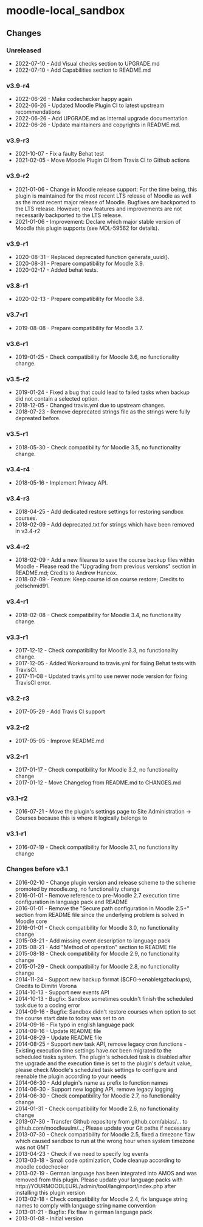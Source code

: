 moodle-local_sandbox
====================

Changes
-------

### Unreleased

* 2022-07-10 - Add Visual checks section to UPGRADE.md
* 2022-07-10 - Add Capabilities section to README.md

### v3.9-r4

* 2022-06-26 - Make codechecker happy again
* 2022-06-26 - Updated Moodle Plugin CI to latest upstream recommendations
* 2022-06-26 - Add UPGRADE.md as internal upgrade documentation
* 2022-06-26 - Update maintainers and copyrights in README.md.

### v3.9-r3

* 2021-10-07 - Fix a faulty Behat test
* 2021-02-05 - Move Moodle Plugin CI from Travis CI to Github actions

### v3.9-r2

* 2021-01-06 - Change in Moodle release support:
               For the time being, this plugin is maintained for the most recent LTS release of Moodle as well as the most recent major release of Moodle.
               Bugfixes are backported to the LTS release. However, new features and improvements are not necessarily backported to the LTS release.
* 2021-01-06 - Improvement: Declare which major stable version of Moodle this plugin supports (see MDL-59562 for details).

### v3.9-r1

* 2020-08-31 - Replaced deprecated function generate_uuid().
* 2020-08-31 - Prepare compatibility for Moodle 3.9.
* 2020-02-17 - Added behat tests.

### v3.8-r1

* 2020-02-13 - Prepare compatibility for Moodle 3.8.

### v3.7-r1

* 2019-08-08 - Prepare compatibility for Moodle 3.7.

### v3.6-r1

* 2019-01-25 - Check compatibility for Moodle 3.6, no functionality change.

### v3.5-r2

* 2019-01-24 - Fixed a bug that could lead to failed tasks when backup did not contain a selected option.
* 2018-12-05 - Changed travis.yml due to upstream changes.
* 2018-07-23 - Remove deprecated strings file as the strings were fully depreated before.

### v3.5-r1

* 2018-05-30 - Check compatibility for Moodle 3.5, no functionality change.

### v3.4-r4

* 2018-05-16 - Implement Privacy API.

### v3.4-r3

* 2018-04-25 - Add dedicated restore settings for restoring sandbox courses.
* 2018-02-09 - Add deprecated.txt for strings which have been removed in v3.4-r2

### v3.4-r2

* 2018-02-09 - Add a new filearea to save the course backup files within Moodle - Please read the "Upgrading from previous versions" section in README.md; Credits to Andrew Hancox.
* 2018-02-09 - Feature: Keep course id on course restore; Credits to joelschmid91.

### v3.4-r1

* 2018-02-08 - Check compatibility for Moodle 3.4, no functionality change.

### v3.3-r1

* 2017-12-12 - Check compatibility for Moodle 3.3, no functionality change.
* 2017-12-05 - Added Workaround to travis.yml for fixing Behat tests with TravisCI.
* 2017-11-08 - Updated travis.yml to use newer node version for fixing TravisCI error.

### v3.2-r3

* 2017-05-29 - Add Travis CI support

### v3.2-r2

* 2017-05-05 - Improve README.md

### v3.2-r1

* 2017-01-17 - Check compatibility for Moodle 3.2, no functionality change
* 2017-01-12 - Move Changelog from README.md to CHANGES.md

### v3.1-r2

* 2016-07-21 - Move the plugin's settings page to Site Administration -> Courses because this is where it logically belongs to

### v3.1-r1

* 2016-07-19 - Check compatibility for Moodle 3.1, no functionality change

### Changes before v3.1

* 2016-02-10 - Change plugin version and release scheme to the scheme promoted by moodle.org, no functionality change
* 2016-01-01 - Remove reference to pre-Moodle 2.7 execution time configuration in language pack and README
* 2016-01-01 - Remove the "Secure path configuration in Moodle 2.5+" section from README file since the underlying problem is solved in Moodle core
* 2016-01-01 - Check compatibility for Moodle 3.0, no functionality change
* 2015-08-21 - Add missing event description to language pack
* 2015-08-21 - Add "Method of operation" section to README file
* 2015-08-18 - Check compatibility for Moodle 2.9, no functionality change
* 2015-01-29 - Check compatibility for Moodle 2.8, no functionality change
* 2014-11-24 - Support new backup format ($CFG->enabletgzbackups), Credits to Dimitri Vorona
* 2014-10-13 - Support new events API
* 2014-10-13 - Bugfix: Sandbox sometimes couldn't finish the scheduled task due to a coding error
* 2014-09-16 - Bugfix: Sandbox didn't restore courses when option to set the course start date to today was set to on
* 2014-09-16 - Fix typo in english language pack
* 2014-09-16 - Update README file
* 2014-08-29 - Update README file
* 2014-08-25 - Support new task API, remove legacy cron functions - Existing execution time settings have _not_ been migrated to the scheduled tasks system. The plugin's scheduled task is disabled after the upgrade and the execution time is set to the plugin's default value, please check Moodle's scheduled task settings to configure and reenable the plugin according to your needs
* 2014-06-30 - Add plugin's name as prefix to function names
* 2014-06-30 - Support new logging API, remove legacy logging
* 2014-06-30 - Check compatibility for Moodle 2.7, no functionality change
* 2014-01-31 - Check compatibility for Moodle 2.6, no functionality change
* 2013-07-30 - Transfer Github repository from github.com/abias/... to github.com/moodleuulm/...; Please update your Git paths if necessary
* 2013-07-30 - Check compatibility for Moodle 2.5, fixed a timezone flaw which caused sandbox to run at the wrong hour when system timezone was not GMT
* 2013-04-23 - Check if we need to specify log events
* 2013-03-18 - Small code optimization, Code cleanup according to moodle codechecker
* 2013-02-19 - German language has been integrated into AMOS and was removed from this plugin. Please update your language packs with http://YOURMOODLEURL/admin/tool/langimport/index.php after installing this plugin version
* 2013-02-18 - Check compatibility for Moodle 2.4, fix language string names to comply with language string name convention
* 2013-01-21 - Bugfix: Fix flaw in german language pack
* 2013-01-08 - Initial version
